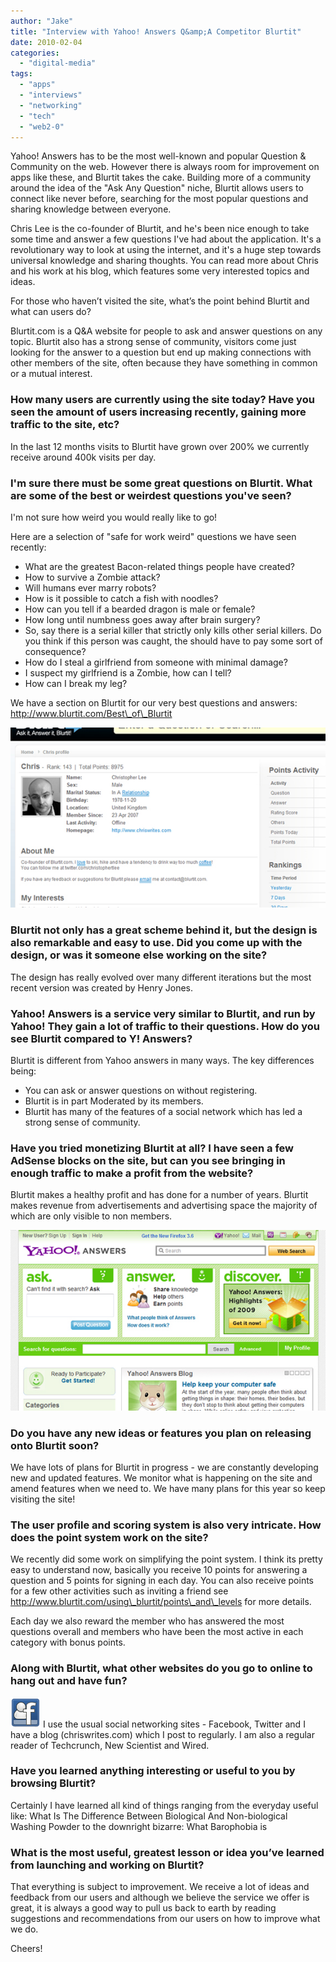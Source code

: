```yaml
---
author: "Jake"
title: "Interview with Yahoo! Answers Q&amp;A Competitor Blurtit"
date: 2010-02-04
categories: 
  - "digital-media"
tags: 
  - "apps"
  - "interviews"
  - "networking"
  - "tech"
  - "web2-0"
---
```


Yahoo! Answers has to be the most well-known and popular Question & Community on the web. However there is always room for improvement on apps like these, and Blurtit takes the cake. Building more of a community around the idea of the "Ask Any Question" niche, Blurtit allows users to connect like never before, searching for the most popular questions and sharing knowledge between everyone.

<!--more-->

Chris Lee is the co-founder of Blurtit, and he's been nice enough to take some time and answer a few questions I've had about the application. It's a revolutionary way to look at using the internet, and it's a huge step towards universal knowledge and sharing thoughts. You can read more about Chris and his work at his blog, which features some very interested topics and ideas.

For those who haven’t visited the site, what’s the point behind Blurtit and what can users do?

Blurtit.com is a Q&A website for people to ask and answer questions on any topic. Blurtit also has a strong sense of community, visitors come just looking for the answer to a question but end up making connections with other members of the site, often because they have something in common or a mutual interest.

### How many users are currently using the site today? Have you seen the amount of users increasing recently, gaining more traffic to the site, etc?

In the last 12 months visits to Blurtit have grown over 200% we currently receive around 400k visits per day.

### I'm sure there must be some great questions on Blurtit. What are some of the best or weirdest questions you've seen?

I'm not sure how weird you would really like to go!

Here are a selection of "safe for work weird" questions we have seen recently:

- What are the greatest Bacon-related things people have created?
- How to survive a Zombie attack?
- Will humans ever marry robots?
- How is it possible to catch a fish with noodles?
- How can you tell if a bearded dragon is male or female?
- How long until numbness goes away after brain surgery?
- So, say there is a serial killer that strictly only kills other serial killers. Do you think if this person was caught, the should have to pay some sort of consequence?
- How do I steal a girlfriend from someone with minimal damage?
- I suspect my girlfriend is a Zombie, how can I tell?
- How can I break my leg?

We have a section on Blurtit for our very best questions and answers: http://www.blurtit.com/Best\_of\_Blurtit

![Chris's Blurtit Profile](images/blurtit-chrislee-profile.jpg "Chris Lee Blurtit Profile")

### Blurtit not only has a great scheme behind it, but the design is also remarkable and easy to use. Did you come up with the design, or was it someone else working on the site?

The design has really evolved over many different iterations but the most recent version was created by Henry Jones.

### Yahoo! Answers is a service very similar to Blurtit, and run by Yahoo! They gain a lot of traffic to their questions. How do you see Blurtit compared to Y! Answers?

Blurtit is different from Yahoo answers in many ways. The key differences being:

- You can ask or answer questions on without registering.
- Blurtit is in part Moderated by its members.
- Blurtit has many of the features of a social network which has led a strong sense of community.

### Have you tried monetizing Blurtit at all? I have seen a few AdSense blocks on the site, but can you see bringing in enough traffic to make a profit from the website?

Blurtit makes a healthy profit and has done for a number of years. Blurtit makes revenue from advertisements and advertising space the majority of which are only visible to non members.

![Yahoo! Answers Screenshot](images/yahoo-answers-screen.jpg "Yahoo! Answers Homepage")

### Do you have any new ideas or features you plan on releasing onto Blurtit soon?

We have lots of plans for Blurtit in progress - we are constantly developing new and updated features. We monitor what is happening on the site and amend features when we need to. We have many plans for this year so keep visiting the site!

### The user profile and scoring system is also very intricate. How does the point system work on the site?

We recently did some work on simplifying the point system. I think its pretty easy to understand now, basically you receive 10 points for answering a question and 5 points for signing in each day. You can also receive points for a few other activities such as inviting a friend see http://www.blurtit.com/using\_blurtit/points\_and\_levels for more details.

Each day we also reward the member who has answered the most questions overall and members who have been the most active in each category with bonus points.

### Along with Blurtit, what other websites do you go to online to hang out and have fun?

![Facebook Icon](images/facebook.png "Facebook") I use the usual social networking sites - Facebook, Twitter and I have a blog (chriswrites.com) which I post to regularly. I am also a regular reader of Techcrunch, New Scientist and Wired.

### Have you learned anything interesting or useful to you by browsing Blurtit?

Certainly I have learned all kind of things ranging from the everyday useful like: What Is The Difference Between Biological And Non-biological Washing Powder to the downright bizarre: What Barophobia is

### What is the most useful, greatest lesson or idea you’ve learned from launching and working on Blurtit?

That everything is subject to improvement. We receive a lot of ideas and feedback from our users and although we believe the service we offer is great, it is always a good way to pull us back to earth by reading suggestions and recommendations from our users on how to improve what we do.

Cheers!
